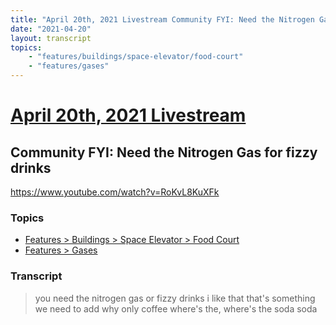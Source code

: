 ```yaml
---
title: "April 20th, 2021 Livestream Community FYI: Need the Nitrogen Gas for fizzy drinks"
date: "2021-04-20"
layout: transcript
topics:
    - "features/buildings/space-elevator/food-court"
    - "features/gases"
---
```

# [April 20th, 2021 Livestream](../2021-04-20.md)
## Community FYI: Need the Nitrogen Gas for fizzy drinks
https://www.youtube.com/watch?v=RoKvL8KuXFk

### Topics
* [Features > Buildings > Space Elevator > Food Court](../topics/features/buildings/space-elevator/food-court.md)
* [Features > Gases](../topics/features/gases.md)

### Transcript

> you need the nitrogen gas or fizzy drinks i like that that's something we need to add why only coffee where's the, where's the soda soda
